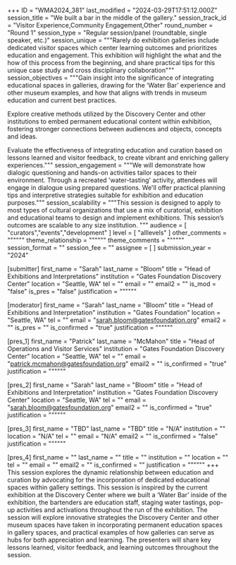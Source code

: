 +++
ID = "WMA2024_381"
last_modified = "2024-03-29T17:51:12.000Z"
session_title = "We built a bar in the middle of the gallery."
session_track_id = "Visitor Experience,Community Engagement,Other"
round_number = "Round 1"
session_type = "Regular session/panel (roundtable, single speaker, etc.)"
session_unique = """Rarely do exhibition galleries include dedicated visitor spaces which center learning outcomes and prioritizes education and engagement. This exhibition will highlight the what and the how of this process from the beginning, and share practical tips for this unique case study and cross disciplinary collaboration"""
session_objectives = """Gain insight into the significance of integrating educational spaces in galleries, drawing for the ‘Water Bar’ experience and other museum examples, and how that aligns with trends in museum education and current best practices.

Explore creative methods utilized by the Discovery Center and other institutions to embed permanent educational content within exhibition, fostering stronger connections between audiences and objects, concepts and ideas.

Evaluate the effectiveness of integrating education and curation based on lessons learned and visitor feedback, to create vibrant and enriching gallery experiences."""
session_engagement = """We will demonstrate how dialogic questioning and hands-on activities tailor spaces to their environment. Through a recreated 'water-tasting' activity, attendees will engage in dialogue using prepared questions. We'll offer practical planning tips and interpretive strategies suitable for exhibition and education purposes."""
session_scalability = """This session is designed to apply to most types of cultural organizations that use a mix of curatorial, exhibition and educational teams to design and implement exhibitions. This session’s outcomes are scalable to any size institution.
"""
audience = [ "curators","events","development" ]
level = [ "alllevels" ]
other_comments = """"""
theme_relationship = """"""
theme_comments = """"""
session_format = ""
session_fee = ""
assignee = [  ]
submission_year = "2024"

[submitter]
first_name = "Sarah"
last_name = "Bloom"
title = "Head of Exhibitions and Interpretations"
institution = "Gates Foundation Discovery Center"
location = "Seattle, WA"
tel = ""
email = ""
email2 = ""
is_mod = "false"
is_pres = "false"
justification = """"""

[moderator]
first_name = "Sarah"
last_name = "Bloom"
title = "Head of Exhibitions and Interpretation"
institution = "Gates Foundation"
location = "Seattle, WA"
tel = ""
email = "sarah.bloom@gatesfoundation.org"
email2 = ""
is_pres = ""
is_confirmed = "true"
justification = """"""

[pres_1]
first_name = "Patrick"
last_name = "McMahon"
title = "Head of Operations and Visitor Services"
institution = "Gates Foundation Discovery Center"
location = "Seattle, WA"
tel = ""
email = "patrick.mcmahon@gatesfoundation.org"
email2 = ""
is_confirmed = "true"
justification = """"""

[pres_2]
first_name = "Sarah"
last_name = "Bloom"
title = "Head of Exhibitions and Interpretation"
institution = "Gates Foundation Discovery Center"
location = "Seattle, WA"
tel = ""
email = "sarah.bloom@gatesfoundation.org"
email2 = ""
is_confirmed = "true"
justification = """"""

[pres_3]
first_name = "TBD"
last_name = "TBD"
title = "N/A"
institution = ""
location = "N/A"
tel = ""
email = "N/A"
email2 = ""
is_confirmed = "false"
justification = """"""

[pres_4]
first_name = ""
last_name = ""
title = ""
institution = ""
location = ""
tel = ""
email = ""
email2 = ""
is_confirmed = ""
justification = """"""
+++
This session explores the dynamic relationship between education and curation by advocating for the incorporation of dedicated educational spaces within gallery settings. This session is inspired by the current exhibition at the Discovery Center where we built a ‘Water Bar’ inside of the exhibition, the bartenders are education staff, staging water tastings, pop-up activities and activations throughout the run of the exhibition. The session will explore innovative strategies the Discovery Center and other museum spaces have taken in incorporating permanent education spaces in gallery spaces, and practical examples of how galleries can serve as hubs for both appreciation and learning. The presenters will share key lessons learned, visitor feedback, and learning outcomes throughout the session. 
